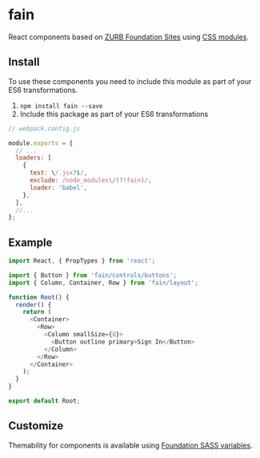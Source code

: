 # fain

React components based on [ZURB Foundation Sites](http://foundation.zurb.com/sites.html) using
[CSS modules](https://github.com/css-modules/css-modules).

## Install

To use these components you need to include this module as part of your ES6 transformations.

1. `npm install fain --save`
2. Include this package as part of your ES6 transformations

```js
// webpack.config.js

module.exports = {
  // ...
  loaders: [
    {
      test: \/.jsx?$/,
      exclude: /node_modules\/(?!fain)/,
      loader: 'babel',
    },
  ],
  //...
};
```

## Example

```js
import React, { PropTypes } from 'react';

import { Button } from 'fain/controls/buttons';
import { Column, Container, Row } from 'fain/layout';

function Root() {
  render() {
    return (
      <Container>
        <Row>
          <Column smallSize={8}>
            <Button outline primary>Sign In</Button>
          </Column>
        </Row>
      </Container>
    );
  }
}

export default Root;
```

## Customize

Themability for components is available using [Foundation SASS variables](http://foundation.zurb.com/sites/docs/global.html).
